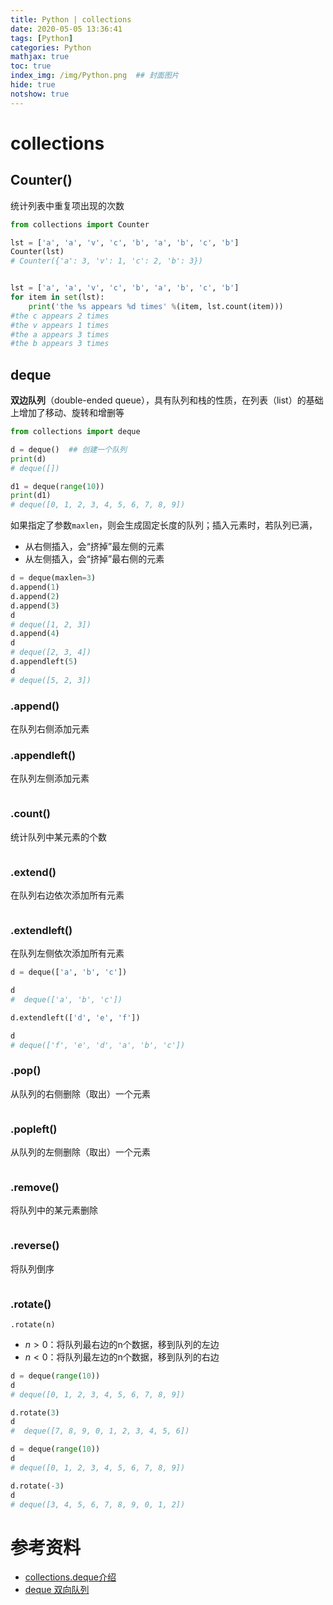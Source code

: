 ```yaml
---
title: Python | collections
date: 2020-05-05 13:36:41
tags: [Python]
categories: Python
mathjax: true
toc: true
index_img: /img/Python.png  ## 封面图片
hide: true
notshow: true
---
```


<center></center>
<!--more-->

# collections

## Counter()
统计列表中重复项出现的次数

```python
from collections import Counter

lst = ['a', 'a', 'v', 'c', 'b', 'a', 'b', 'c', 'b']
Counter(lst)
# Counter({'a': 3, 'v': 1, 'c': 2, 'b': 3})


lst = ['a', 'a', 'v', 'c', 'b', 'a', 'b', 'c', 'b']
for item in set(lst):
    print('the %s appears %d times' %(item, lst.count(item)))
#the c appears 2 times
#the v appears 1 times
#the a appears 3 times
#the b appears 3 times
```

## deque
**双边队列**（double-ended queue），具有队列和栈的性质，在列表（list）的基础上增加了移动、旋转和增删等

```Python
from collections import deque

d = deque()  ## 创建一个队列
print(d)
# deque([])

d1 = deque(range(10))
print(d1)
# deque([0, 1, 2, 3, 4, 5, 6, 7, 8, 9])
```

如果指定了参数`maxlen`，则会生成固定长度的队列；插入元素时，若队列已满，
- 从右侧插入，会“挤掉”最左侧的元素
- 从左侧插入，会“挤掉”最右侧的元素
```Python
d = deque(maxlen=3)
d.append(1)
d.append(2)
d.append(3)
d
# deque([1, 2, 3])
d.append(4)
d
# deque([2, 3, 4])
d.appendleft(5)
d
# deque([5, 2, 3])
```




### .append()
在队列右侧添加元素

### .appendleft()
在队列左侧添加元素
```Python

```

### .count()
统计队列中某元素的个数

```Python

```


### .extend()
在队列右边依次添加所有元素
```Python

```
### .extendleft()
在队列左侧依次添加所有元素

```Python
d = deque(['a', 'b', 'c'])

d
#  deque(['a', 'b', 'c'])

d.extendleft(['d', 'e', 'f'])

d
# deque(['f', 'e', 'd', 'a', 'b', 'c'])
```

### .pop()
从队列的右侧删除（取出）一个元素

```Python

```
### .popleft()
从队列的左侧删除（取出）一个元素
```Python

```

### .remove()
将队列中的某元素删除
```Python

```

### .reverse()
将队列倒序
```Python

```

### .rotate()
`.rotate(n)`
- $n > 0$：将队列最右边的n个数据，移到队列的左边
- $n < 0$：将队列最左边的n个数据，移到队列的右边

```Python
d = deque(range(10))
d
# deque([0, 1, 2, 3, 4, 5, 6, 7, 8, 9])

d.rotate(3)
d
#  deque([7, 8, 9, 0, 1, 2, 3, 4, 5, 6])

d = deque(range(10))
d
# deque([0, 1, 2, 3, 4, 5, 6, 7, 8, 9])

d.rotate(-3)
d
# deque([3, 4, 5, 6, 7, 8, 9, 0, 1, 2])
```




# 参考资料
- [collections.deque介绍](https://blog.csdn.net/happyrocking/article/details/80058623)
- [deque 双向队列](https://www.cnblogs.com/LouisZJ/p/8118637.html)
